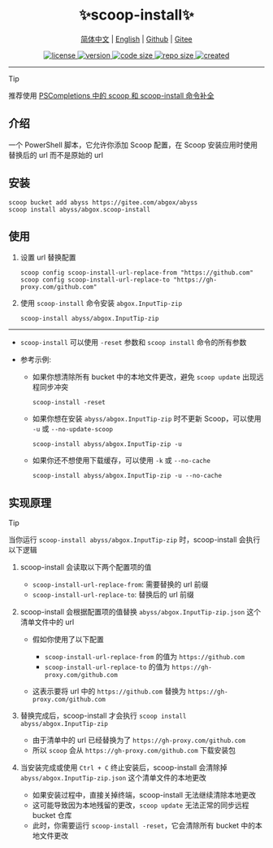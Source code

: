 <p align="center">
  <h1 align="center">✨scoop-install✨</h1>
</p>

<p align="center">
    <a href="readme-cn.md">简体中文</a> |
    <a href="readme.md">English</a> |
    <a href="https://github.com/abgox/scoop-install">Github</a> |
    <a href="https://gitee.com/abgox/scoop-install">Gitee</a>
</p>

<p align="center">
    <a href="https://github.com/abgox/scoop-install/blob/main/license">
        <img src="https://img.shields.io/github/license/abgox/scoop-install" alt="license" />
    </a>
    <a href="https://github.com/abgox/scoop-install">
        <img src="https://img.shields.io/github/v/release/abgox/scoop-install?label=version" alt="version" />
    </a>
    <a href="https://img.shields.io/github/languages/code-size/abgox/scoop-install.svg">
        <img src="https://img.shields.io/github/languages/code-size/abgox/scoop-install.svg" alt="code size" />
    </a>
    <a href="https://img.shields.io/github/repo-size/abgox/scoop-install.svg">
        <img src="https://img.shields.io/github/repo-size/abgox/scoop-install.svg" alt="repo size" />
    </a>
    <a href="https://github.com/abgox/scoop-install">
        <img src="https://img.shields.io/github/created-at/abgox/scoop-install" alt="created" />
    </a>
</p>

---

> [!Tip]
>
> 推荐使用 [PSCompletions 中的 scoop 和 scoop-install 命令补全](https://gitee.com/abgox/PSCompletions)

## 介绍

一个 PowerShell 脚本，它允许你添加 Scoop 配置，在 Scoop 安装应用时使用替换后的 url 而不是原始的 url

## 安装

```pwsh
scoop bucket add abyss https://gitee.com/abgox/abyss
scoop install abyss/abgox.scoop-install
```

## 使用

1. 设置 url 替换配置

   ```pwsh
   scoop config scoop-install-url-replace-from "https://github.com"
   scoop config scoop-install-url-replace-to "https://gh-proxy.com/github.com"
   ```

2. 使用 `scoop-install` 命令安装 `abgox.InputTip-zip`

   ```pwsh
   scoop-install abyss/abgox.InputTip-zip
   ```

---

- `scoop-install` 可以使用 `-reset` 参数和 `scoop install` 命令的所有参数

- 参考示例:

  - 如果你想清除所有 bucket 中的本地文件更改，避免 `scoop update` 出现远程同步冲突

    ```pwsh
    scoop-install -reset
    ```

  - 如果你想在安装 `abyss/abgox.InputTip-zip` 时不更新 Scoop，可以使用 `-u` 或 `--no-update-scoop`

    ```pwsh
    scoop-install abyss/abgox.InputTip-zip -u
    ```

  - 如果你还不想使用下载缓存，可以使用 `-k` 或 `--no-cache`
    ```pwsh
    scoop-install abyss/abgox.InputTip-zip -u --no-cache
    ```

## 实现原理

> [!Tip]
>
> 当你运行 `scoop-install abyss/abgox.InputTip-zip` 时，scoop-install 会执行以下逻辑

1. scoop-install 会读取以下两个配置项的值

   - `scoop-install-url-replace-from`: 需要替换的 url 前缀
   - `scoop-install-url-replace-to`: 替换后的 url 前缀

2. scoop-install 会根据配置项的值替换 `abyss/abgox.InputTip-zip.json` 这个清单文件中的 url

   - 假如你使用了以下配置

     - `scoop-install-url-replace-from` 的值为 `https://github.com`
     - `scoop-install-url-replace-to` 的值为 `https://gh-proxy.com/github.com`

   - 这表示要将 url 中的 `https://github.com` 替换为 `https://gh-proxy.com/github.com`

3. 替换完成后，scoop-install 才会执行 `scoop install abyss/abgox.InputTip-zip`

   - 由于清单中的 url 已经替换为了 `https://gh-proxy.com/github.com`
   - 所以 `scoop` 会从 `https://gh-proxy.com/github.com` 下载安装包

4. 当安装完成或使用 `Ctrl + C` 终止安装后，scoop-install 会清除掉 `abyss/abgox.InputTip-zip.json` 这个清单文件的本地更改

   - 如果安装过程中，直接关掉终端，scoop-install 无法继续清除本地更改
   - 这可能导致因为本地残留的更改，`scoop update` 无法正常的同步远程 bucket 仓库
   - 此时，你需要运行 `scoop-install -reset`，它会清除所有 bucket 中的本地文件更改
